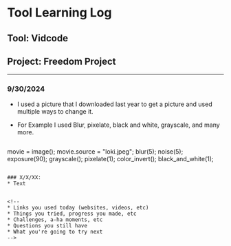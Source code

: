 # Tool Learning Log

## Tool: **Vidcode**

## Project: **Freedom Project**

---

### 9/30/2024
* I used a picture that I downloaded last year to get a picture and used multiple ways to change it.
* For Example I used Blur, pixelate, black and white, grayscale, and many more.

  ```
movie = image();
movie.source = "loki.jpeg";
blur(5);
noise(5);
exposure(90);
grayscale();
pixelate(1);
color_invert();
black_and_white(1);

  ```

### X/X/XX:
* Text


<!-- 
* Links you used today (websites, videos, etc)
* Things you tried, progress you made, etc
* Challenges, a-ha moments, etc
* Questions you still have
* What you're going to try next
-->
